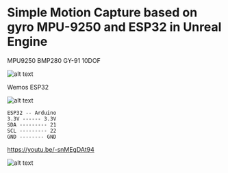 # Simple Motion Capture based on gyro MPU-9250 and ESP32 in Unreal Engine

MPU9250 BMP280 GY-91 10DOF

![alt text](https://github.com/pgii/GyroMocapUE4/blob/master/Images/GY91.jpg)

Wemos ESP32 

![alt text](https://github.com/pgii/GyroMocapUE4/blob/master/Images/WemosESP32.jpg)

```
ESP32 -- Arduino
3.3V ------ 3.3V
SDA --------- 21
SCL --------- 22
GND -------- GND
```

https://youtu.be/-snMEgDAt94

![alt text](https://github.com/pgii/GyroMocapUE4/blob/master/Images/ScreenShot01.png)
